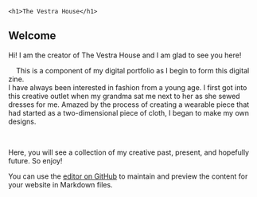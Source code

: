 

<html>
  <body>
  
    <h1>The Vestra House</h1>
<h2>Welcome</h2>
<div>
  <p>Hi! I am the creator of The Vestra House and I am glad to see you here!<br></p>
  <p>&nbsp;&nbsp;&nbsp;&nbsp;This is a component of my digital portfolio as I begin to form this digital zine.<br>    I have always been interested in fashion from a young age. I first got into this creative outlet when my grandma sat me next to her as she sewed dresses for me. Amazed by the process of creating a wearable piece that had started as a two-dimensional piece of cloth, I began to make my own designs.</p>
  <br><p>Here, you will see a collection of my creative past, present, and hopefully future. So enjoy!</p>
  
</body>
</html>

You can use the [editor on GitHub](https://github.com/cecilyy/cecilyy.github.io/edit/main/README.md) to maintain and preview the content for your website in Markdown files.


